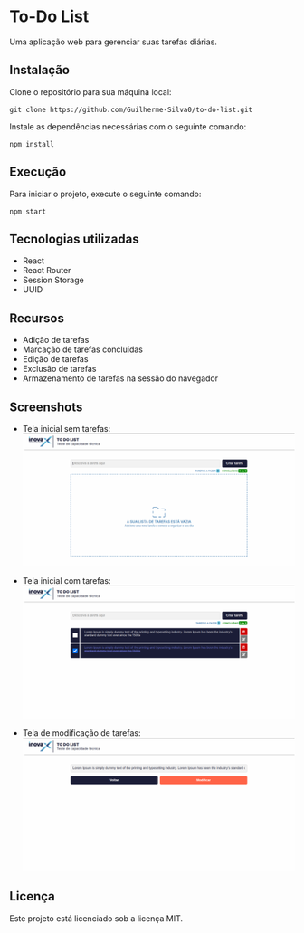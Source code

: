 # To-Do List

Uma aplicação web para gerenciar suas tarefas diárias.

## Instalação

Clone o repositório para sua máquina local:

```
git clone https://github.com/Guilherme-Silva0/to-do-list.git
```

Instale as dependências necessárias com o seguinte comando:

```
npm install
```

## Execução

Para iniciar o projeto, execute o seguinte comando:

```
npm start
```

## Tecnologias utilizadas

- React
- React Router
- Session Storage
- UUID

## Recursos

- Adição de tarefas
- Marcação de tarefas concluídas
- Edição de tarefas
- Exclusão de tarefas
- Armazenamento de tarefas na sessão do navegador

## Screenshots

- Tela inicial sem tarefas:
  ![Tela inicial vazia](./src/assets/screenshot1.png)

- Tela inicial com tarefas:
  ![Tela inicial com tarefas](./src/assets/screenshot2.png)

- Tela de modificação de tarefas:
  ![Tela de modificação de tarefas](./src/assets/screenshot3.png)

## Licença

Este projeto está licenciado sob a licença MIT.
